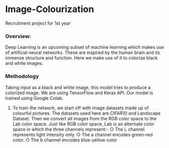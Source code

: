 # Image-Colourization
Recruitment project for 1st year

### Overview:

  Deep Learning is an upcoming subset of machine learning which makes use of artificial neural
  networks. These are inspired by the human brain and its immense structure and function. Here we
  make use of it to colorize black and white images.
  
  
  ### Methodology
  
Taking input as a black and white image, this model tries to produce a colorized image. We are
using TensorFlow and Keras API. Our model is trained using Google Colab.

  1. To train the network, we start off with image datasets made up of colourful pictures. The
datasets used here are CIFAR10 and Landscape Dataset. Then we convert all images from
the RGB color space to the Lab color space. Just like RGB color space, Lab is an alternate
color space in which the three
channels represent:-
○ The L channel represents light
intensity only.
○ The a channel encodes
green-red color.
○ The b channel encodes
blue-yellow color

